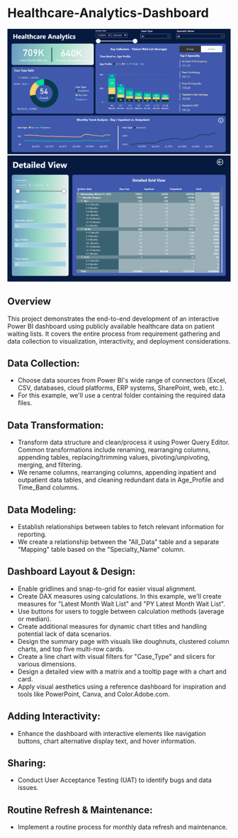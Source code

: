 # Healthcare-Analytics-Dashboard
![Screenshot of Summary Page from my Dashboard](https://github.com/amasnaoui/Healthcare-Analytics/blob/master/Reports/Summary%20Page.png)
![Screenshot of Deitail Page from my Dashboard](https://github.com/amasnaoui/Healthcare-Analytics/blob/master/Reports/Detail%20Page.png)
## Overview

This project demonstrates the end-to-end development of an interactive Power BI dashboard using publicly available healthcare data on patient waiting lists. It covers the entire process from requirement gathering and data collection to visualization, interactivity, and deployment considerations.

## Data Collection:
- Choose data sources from Power BI's wide range of connectors (Excel, CSV, databases, cloud platforms, ERP systems, SharePoint, web, etc.).
- For this example, we'll use a central folder containing the required data files.
## Data Transformation:
- Transform data structure and clean/process it using Power Query Editor. Common transformations include renaming, rearranging columns, appending tables, replacing/trimming values, pivoting/unpivoting, merging, and filtering.
- We rename columns, rearranging columns, appending inpatient and outpatient data tables, and cleaning redundant data in Age_Profile and Time_Band columns.
## Data Modeling:
- Establish relationships between tables to fetch relevant information for reporting.
- We create a relationship between the "All_Data" table and a separate "Mapping" table based on the "Specialty_Name" column.
## Dashboard Layout & Design:
- Enable gridlines and snap-to-grid for easier visual alignment.
- Create DAX measures using calculations. In this example, we'll create measures for "Latest Month Wait List" and "PY Latest Month Wait List".
- Use buttons for users to toggle between calculation methods (average or median).
- Create additional measures for dynamic chart titles and handling potential lack of data scenarios.
- Design the summary page with visuals like doughnuts, clustered column charts, and top five multi-row cards.
- Create a line chart with visual filters for "Case_Type" and slicers for various dimensions.
- Design a detailed view with a matrix and a tooltip page with a chart and card.
- Apply visual aesthetics using a reference dashboard for inspiration and tools like PowerPoint, Canva, and Color.Adobe.com.
## Adding Interactivity:
- Enhance the dashboard with interactive elements like navigation buttons, chart alternative display text, and hover information.
## Sharing:
- Conduct User Acceptance Testing (UAT) to identify bugs and data issues.
## Routine Refresh & Maintenance:
- Implement a routine process for monthly data refresh and maintenance.
